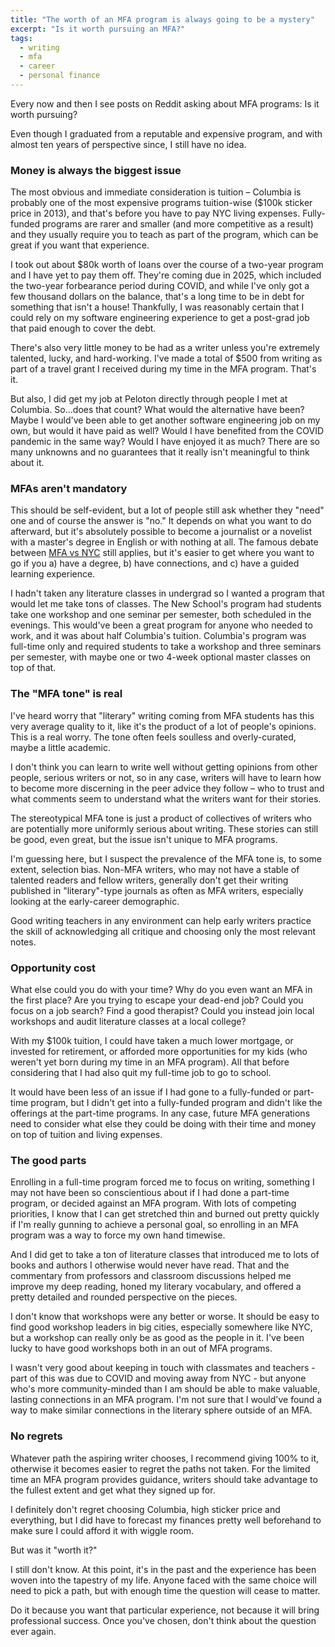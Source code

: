 ```yaml
---
title: "The worth of an MFA program is always going to be a mystery"
excerpt: "Is it worth pursuing an MFA?"
tags:
  - writing
  - mfa
  - career
  - personal finance
---
```


Every now and then I see posts on Reddit asking about MFA programs: Is it worth pursuing?

Even though I graduated from a reputable and expensive program, and with almost ten years of perspective since, I still have no idea.

### Money is always the biggest issue

The most obvious and immediate consideration is tuition – Columbia is probably one of the most expensive programs tuition-wise ($100k sticker price in 2013), and that's before you have to pay NYC living expenses. Fully-funded programs are rarer and smaller (and more competitive as a result) and they usually require you to teach as part of the program, which can be great if you want that experience.

I took out about $80k worth of loans over the course of a two-year program and I have yet to pay them off. They're coming due in 2025, which included the two-year forbearance period during COVID, and while I've only got a few thousand dollars on the balance, that's a long time to be in debt for something that isn't a house! Thankfully, I was reasonably certain that I could rely on my software engineering experience to get a post-grad job that paid enough to cover the debt.

There's also very little money to be had as a writer unless you're extremely talented, lucky, and hard-working. I've made a total of $500 from writing as part of a travel grant I received during my time in the MFA program. That's it.

But also, I did get my job at Peloton directly through people I met at Columbia. So...does that count? What would the alternative have been? Maybe I would've been able to get another software engineering job on my own, but would it have paid as well? Would I have benefited from the COVID pandemic in the same way? Would I have enjoyed it as much? There are so many unknowns and no guarantees that it really isn't meaningful to think about it.

### MFAs aren't mandatory

This should be self-evident, but a lot of people still ask whether they "need" one and of course the answer is "no." It depends on what you want to do afterward, but it's absolutely possible to become a journalist or a novelist with a master's degree in English or with nothing at all. The famous debate between [MFA vs NYC](https://bookshop.org/p/books/mfa-vs-nyc-the-two-cultures-of-american-fiction-chad-harbach/8048128) still applies, but it's easier to get where you want to go if you a) have a degree, b) have connections, and c) have a guided learning experience.

I hadn't taken any literature classes in undergrad so I wanted a program that would let me take tons of classes. The New School's program had students take one workshop and one seminar per semester, both scheduled in the evenings. This would've been a great program for anyone who needed to work, and it was about half Columbia's tuition. Columbia's program was full-time only and required students to take a workshop and three seminars per semester, with maybe one or two 4-week optional master classes on top of that.

### The "MFA tone" is real

I've heard worry that "literary" writing coming from MFA students has this very average quality to it, like it's the product of a lot of people's opinions. This is a real worry. The tone often feels soulless and overly-curated, maybe a little academic.

I don't think you can learn to write well without getting opinions from other people, serious writers or not, so in any case, writers will have to learn how to become more discerning in the peer advice they follow – who to trust and what comments seem to understand what the writers want for their stories.

The stereotypical MFA tone is just a product of collectives of writers who are potentially more uniformly serious about writing. These stories can still be good, even great, but the issue isn't unique to MFA programs.

I'm guessing here, but I suspect the prevalence of the MFA tone is, to some extent, selection bias. Non-MFA writers, who may not have a stable of talented readers and fellow writers, generally don't get their writing published in "literary"-type journals as often as MFA writers, especially looking at the early-career demographic.

Good writing teachers in any environment can help early writers practice the skill of acknowledging all critique and choosing only the most relevant notes.

### Opportunity cost

What else could you do with your time? Why do you even want an MFA in the first place? Are you trying to escape your dead-end job? Could you focus on a job search? Find a good therapist? Could you instead join local workshops and audit literature classes at a local college?

With my $100k tuition, I could have taken a much lower mortgage, or invested for retirement, or afforded more opportunities for my kids (who weren't yet born during my time in an MFA program). All that before considering that I had also quit my full-time job to go to school.

It would have been less of an issue if I had gone to a fully-funded or part-time program, but I didn't get into a fully-funded program and didn't like the offerings at the part-time programs. In any case, future MFA generations need to consider what else they could be doing with their time and money on top of tuition and living expenses.

### The good parts

Enrolling in a full-time program forced me to focus on writing, something I may not have been so conscientious about if I had done a part-time program, or decided against an MFA program. With lots of competing priorities, I know that I can get stretched thin and burned out pretty quickly if I'm really gunning to achieve a personal goal, so enrolling in an MFA program was a way to force my own hand timewise.

And I did get to take a ton of literature classes that introduced me to lots of books and authors I otherwise would never have read. That and the commentary from professors and classroom discussions helped me improve my deep reading, honed my literary vocabulary, and offered a pretty detailed and rounded perspective on the pieces.

I don't know that workshops were any better or worse. It should be easy to find good workshop leaders in big cities, especially somewhere like NYC, but a workshop can really only be as good as the people in it. I've been lucky to have good workshops both in an out of MFA programs.

I wasn't very good about keeping in touch with classmates and teachers - part of this was due to COVID and moving away from NYC - but anyone who's more community-minded than I am should be able to make valuable, lasting connections in an MFA program. I'm not sure that I would've found a way to make similar connections in the literary sphere outside of an MFA.

### No regrets

Whatever path the aspiring writer chooses, I recommend giving 100% to it, otherwise it becomes easier to regret the paths not taken. For the limited time an MFA program provides guidance, writers should take advantage to the fullest extent and get what they signed up for.

I definitely don't regret choosing Columbia, high sticker price and everything, but I did have to forecast my finances pretty well beforehand to make sure I could afford it with wiggle room.

But was it "worth it?"

I still don't know. At this point, it's in the past and the experience has been woven into the tapestry of my life. Anyone faced with the same choice will need to pick a path, but with enough time the question will cease to matter.

Do it because you want that particular experience, not because it will bring professional success. Once you've chosen, don't think about the question ever again.